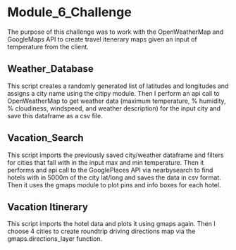 # Module_6_Challenge
The purpose of this challenge was to work with the OpenWeatherMap and GoogleMaps API to create travel itenerary maps given an input of temperature from the client. 

## Weather_Database
This script creates a randomly generated list of latitudes and longitudes and assigns a city name using the citipy module. Then I perform an api call to OpenWeatherMap to get weather data (maximum temperature, % humidity, % cloudiness, windspeed, and weather description) for the input city and save this dataframe as a csv file. 

## Vacation_Search
This script imports the previously saved city/weather dataframe and filters for cities that fall with in the input max and min temperature. Then it performs and api call to the GooglePlaces API via nearbysearch to find hotels with in 5000m of the city lat/long and saves the data in csv format. Then it uses the gmaps module to plot pins and info boxes for each hotel. 

## Vacation Itinerary
This script imports the hotel data and plots it using gmaps again. Then I choose 4 cities to create roundtrip driving directions map via the gmaps.directions_layer function. 
